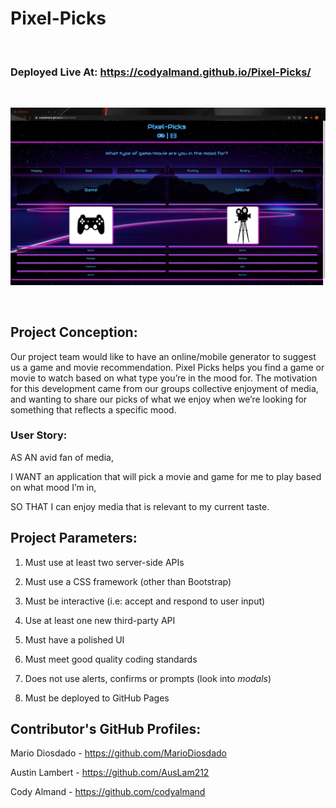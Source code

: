 # Pixel-Picks

<br>

### Deployed Live At: https://codyalmand.github.io/Pixel-Picks/

<br>

![](/Screenshot/Project-Screenshot.png)

<br>

## Project Conception:

Our project team would like to have an online/mobile generator to suggest us a game and movie recommendation.
Pixel Picks helps you find a game or movie to watch based on what type you’re in the mood for.
The motivation for this development came from our groups collective enjoyment of media, and wanting to share our picks of what we enjoy when we’re looking for something that reflects a specific mood.

### User Story:

<p> AS AN avid fan of media,
<p> I WANT an application that will pick a movie and game for me to play based on what mood I’m in,
<p> SO THAT I can enjoy media that is relevant to my current taste.


## Project Parameters:

1. Must use at least two server-side APIs

2. Must use a CSS framework (other than Bootstrap)

3. Must be interactive (i.e: accept and respond to user input)

4. Use at least one new third-party API

5. Must have a polished UI

6. Must meet good quality coding standards

7. Does not use alerts, confirms or prompts (look into _modals_)

8. Must be deployed to GitHub Pages

## Contributor's GitHub Profiles:

Mario Diosdado - https://github.com/MarioDiosdado

Austin Lambert - https://github.com/AusLam212

Cody Almand - https://github.com/codyalmand

<br>
